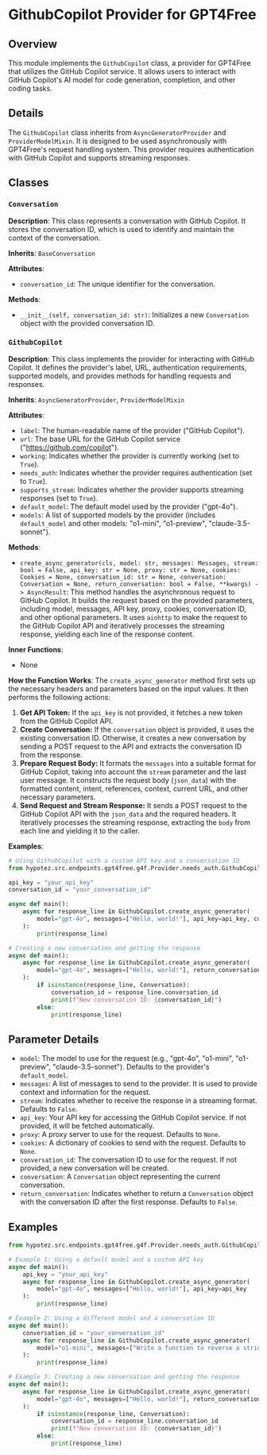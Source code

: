 # GithubCopilot Provider for GPT4Free

## Overview

This module implements the `GithubCopilot` class, a provider for GPT4Free that utilizes the GitHub Copilot service. It allows users to interact with GitHub Copilot's AI model for code generation, completion, and other coding tasks.

## Details

The `GithubCopilot` class inherits from `AsyncGeneratorProvider` and `ProviderModelMixin`. It is designed to be used asynchronously with GPT4Free's request handling system. This provider requires authentication with GitHub Copilot and supports streaming responses.

## Classes

### `Conversation`

**Description**: This class represents a conversation with GitHub Copilot. It stores the conversation ID, which is used to identify and maintain the context of the conversation.

**Inherits**: `BaseConversation`

**Attributes**:

- `conversation_id`: The unique identifier for the conversation.

**Methods**:

- `__init__(self, conversation_id: str)`: Initializes a new `Conversation` object with the provided conversation ID.

### `GithubCopilot`

**Description**: This class implements the provider for interacting with GitHub Copilot. It defines the provider's label, URL, authentication requirements, supported models, and provides methods for handling requests and responses.

**Inherits**: `AsyncGeneratorProvider`, `ProviderModelMixin`

**Attributes**:

- `label`: The human-readable name of the provider ("GitHub Copilot").
- `url`: The base URL for the GitHub Copilot service ("https://github.com/copilot").
- `working`: Indicates whether the provider is currently working (set to `True`).
- `needs_auth`: Indicates whether the provider requires authentication (set to `True`).
- `supports_stream`: Indicates whether the provider supports streaming responses (set to `True`).
- `default_model`: The default model used by the provider ("gpt-4o").
- `models`: A list of supported models by the provider (includes `default_model` and other models: "o1-mini", "o1-preview", "claude-3.5-sonnet").

**Methods**:

- `create_async_generator(cls, model: str, messages: Messages, stream: bool = False, api_key: str = None, proxy: str = None, cookies: Cookies = None, conversation_id: str = None, conversation: Conversation = None, return_conversation: bool = False, **kwargs) -> AsyncResult`: This method handles the asynchronous request to GitHub Copilot. It builds the request based on the provided parameters, including model, messages, API key, proxy, cookies, conversation ID, and other optional parameters. It uses `aiohttp` to make the request to the GitHub Copilot API and iteratively processes the streaming response, yielding each line of the response content.

**Inner Functions**:

- None

**How the Function Works**: 
The `create_async_generator` method first sets up the necessary headers and parameters based on the input values. It then performs the following actions:

1. **Get API Token:** If the `api_key` is not provided, it fetches a new token from the GitHub Copilot API.
2. **Create Conversation:** If the `conversation` object is provided, it uses the existing conversation ID. Otherwise, it creates a new conversation by sending a POST request to the API and extracts the conversation ID from the response.
3. **Prepare Request Body:**  It formats the `messages` into a suitable format for GitHub Copilot, taking into account the `stream` parameter and the last user message. It constructs the request body (`json_data`) with the formatted content, intent, references, context, current URL, and other necessary parameters.
4. **Send Request and Stream Response:** It sends a POST request to the GitHub Copilot API with the `json_data` and the required headers. It iteratively processes the streaming response, extracting the `body` from each line and yielding it to the caller.

**Examples**:

```python
# Using GithubCopilot with a custom API key and a conversation ID
from hypotez.src.endpoints.gpt4free.g4f.Provider.needs_auth.GithubCopilot import GithubCopilot, Conversation

api_key = "your_api_key"
conversation_id = "your_conversation_id"

async def main():
    async for response_line in GithubCopilot.create_async_generator(
        model="gpt-4o", messages=["Hello, world!"], api_key=api_key, conversation_id=conversation_id
    ):
        print(response_line)

# Creating a new conversation and getting the response
async def main():
    async for response_line in GithubCopilot.create_async_generator(
        model="gpt-4o", messages=["Hello, world!"], return_conversation=True
    ):
        if isinstance(response_line, Conversation):
            conversation_id = response_line.conversation_id
            print(f"New conversation ID: {conversation_id}")
        else:
            print(response_line)
```

## Parameter Details

- `model`: The model to use for the request (e.g., "gpt-4o", "o1-mini", "o1-preview", "claude-3.5-sonnet"). Defaults to the provider's `default_model`.
- `messages`: A list of messages to send to the provider. It is used to provide context and information for the request.
- `stream`: Indicates whether to receive the response in a streaming format. Defaults to `False`.
- `api_key`: Your API key for accessing the GitHub Copilot service. If not provided, it will be fetched automatically.
- `proxy`: A proxy server to use for the request. Defaults to `None`.
- `cookies`: A dictionary of cookies to send with the request. Defaults to `None`.
- `conversation_id`: The conversation ID to use for the request. If not provided, a new conversation will be created.
- `conversation`: A `Conversation` object representing the current conversation.
- `return_conversation`: Indicates whether to return a `Conversation` object with the conversation ID after the first response. Defaults to `False`.

## Examples

```python
from hypotez.src.endpoints.gpt4free.g4f.Provider.needs_auth.GithubCopilot import GithubCopilot, Conversation

# Example 1: Using a default model and a custom API key
async def main():
    api_key = "your_api_key"
    async for response_line in GithubCopilot.create_async_generator(
        model="gpt-4o", messages=["Hello, world!"], api_key=api_key
    ):
        print(response_line)

# Example 2: Using a different model and a conversation ID
async def main():
    conversation_id = "your_conversation_id"
    async for response_line in GithubCopilot.create_async_generator(
        model="o1-mini", messages=["Write a function to reverse a string"], conversation_id=conversation_id
    ):
        print(response_line)

# Example 3: Creating a new conversation and getting the response
async def main():
    async for response_line in GithubCopilot.create_async_generator(
        model="gpt-4o", messages=["Hello, world!"], return_conversation=True
    ):
        if isinstance(response_line, Conversation):
            conversation_id = response_line.conversation_id
            print(f"New conversation ID: {conversation_id}")
        else:
            print(response_line)
```